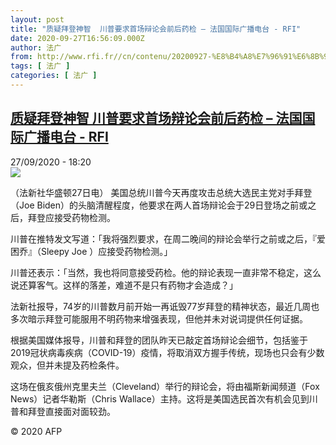 ```yaml
---
layout: post
title: "质疑拜登神智  川普要求首场辩论会前后药检 – 法国国际广播电台 - RFI"
date: 2020-09-27T16:56:09.000Z
author: 法广
from: http://www.rfi.fr//cn/contenu/20200927-%E8%B4%A8%E7%96%91%E6%8B%9C%E7%99%BB%E7%A5%9E%E6%99%BA-%E5%B7%9D%E6%99%AE%E8%A6%81%E6%B1%82%E9%A6%96%E5%9C%BA%E8%BE%A9%E8%AE%BA%E4%BC%9A%E5%89%8D%E5%90%8E%E8%8D%AF%E6%A3%80
tags: [ 法广 ]
categories: [ 法广 ]
---
```

<!--1601225769000-->
[质疑拜登神智  川普要求首场辩论会前后药检 – 法国国际广播电台 - RFI](http://www.rfi.fr//cn/contenu/20200927-%E8%B4%A8%E7%96%91%E6%8B%9C%E7%99%BB%E7%A5%9E%E6%99%BA-%E5%B7%9D%E6%99%AE%E8%A6%81%E6%B1%82%E9%A6%96%E5%9C%BA%E8%BE%A9%E8%AE%BA%E4%BC%9A%E5%89%8D%E5%90%8E%E8%8D%AF%E6%A3%80)
------

<div>
<div>27/09/2020 - 18:20</div><img src="https://s.rfi.fr/media/display/4dcf11ea-00e0-11eb-8c0f-005056bf87d6/w:310/p:16x9/int0004b.200928002007.jpg"><div class="t-content__body u-clearfix">            <p>（法新社华盛顿27日电）    美国总统川普今天再度攻击总统大选民主党对手拜登（Joe Biden）的头脑清醒程度，他要求在两人首场辩论会于29日登场之前或之后，拜登应接受药物检测。</p><p>    川普在推特发文写道：「我将强烈要求，在周二晚间的辩论会举行之前或之后，『爱困乔』（Sleepy Joe ）应接受药物检测。」</p><p>    川普还表示：「当然，我也将同意接受药检。他的辩论表现一直非常不稳定，这么说还算客气。这样的落差，难道不是只有药物才会造成？」</p><p>    法新社报导，74岁的川普数月前开始一再诋毁77岁拜登的精神状态，最近几周也多次暗示拜登可能服用不明药物来增强表现，但他并未对说词提供任何证据。</p><p>    根据美国媒体报导，川普和拜登的团队昨天已敲定首场辩论会细节，包括鉴于2019冠状病毒疾病（COVID-19）疫情，将取消双方握手传统，现场也只会有少数观众，但并未提及药检条件。</p><p>    这场在俄亥俄州克里夫兰（Cleveland）举行的辩论会，将由福斯新闻频道（Fox News）记者华勒斯（Chris Wallace）主持。这将是美国选民首次有机会见到川普和拜登直接面对面较劲。</p>            <p class="t-copyright">© 2020 AFP</p>        </div>
</div>
